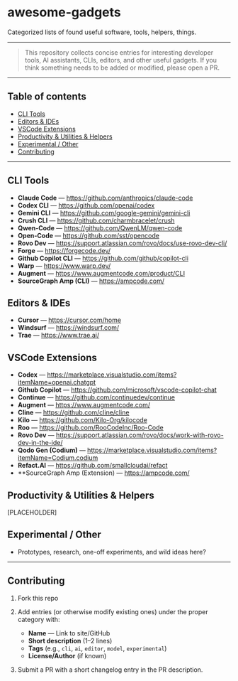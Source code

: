 # awesome-gadgets

Categorized lists of found useful software, tools, helpers, things.

---

> This repository collects concise entries for interesting developer tools, AI assistants, CLIs, editors, and other useful gadgets. If you think something needs to be added or modified, please open a PR.

---

## Table of contents

* [CLI Tools](#cli-tools)
* [Editors & IDEs](#editors--ides)
* [VSCode Extensions](#vscode-extensions)
* [Productivity & Utilities & Helpers](#productivity--utilities--helpers)
* [Experimental / Other](#experimental--other)
* [Contributing](#contributing)

---

## CLI Tools

* **Claude Code** — https://github.com/anthropics/claude-code
* **Codex CLI** — https://github.com/openai/codex
* **Gemini CLI** — https://github.com/google-gemini/gemini-cli
* **Crush CLI** — https://github.com/charmbracelet/crush
* **Qwen-Code** — https://github.com/QwenLM/qwen-code
* **Open-Code** — https://github.com/sst/opencode
* **Rovo Dev** — https://support.atlassian.com/rovo/docs/use-rovo-dev-cli/
* **Forge** — https://forgecode.dev/
* **Github Copilot CLI** — https://github.com/github/copilot-cli
* **Warp** — https://www.warp.dev/
* **Augment** — https://www.augmentcode.com/product/CLI
* **SourceGraph Amp (CLI)** — https://ampcode.com/

## Editors & IDEs

* **Cursor** — https://cursor.com/home
* **Windsurf** — https://windsurf.com/
* **Trae** — https://www.trae.ai/

## VSCode Extensions

* **Codex** — https://marketplace.visualstudio.com/items?itemName=openai.chatgpt
* **Github Copilot** — https://github.com/microsoft/vscode-copilot-chat
* **Continue** — https://github.com/continuedev/continue
* **Augment** — https://www.augmentcode.com/
* **Cline** — https://github.com/cline/cline
* **Kilo** — https://github.com/Kilo-Org/kilocode
* **Roo** — https://github.com/RooCodeInc/Roo-Code
* **Rovo Dev** — https://support.atlassian.com/rovo/docs/work-with-rovo-dev-in-the-ide/
* **Qodo Gen (Codium)** — https://marketplace.visualstudio.com/items?itemName=Codium.codium
* **Refact.AI** — https://github.com/smallcloudai/refact
* **SourceGraph Amp (Extension) — https://ampcode.com/

## Productivity & Utilities & Helpers

[PLACEHOLDER]

## Experimental / Other

* Prototypes, research, one-off experiments, and wild ideas here?

---

## Contributing

1. Fork this repo
2. Add entries (or otherwise modify existing ones) under the proper category with:

   * **Name** — Link to site/GitHub
   * **Short description** (1–2 lines)
   * **Tags** (e.g., `cli`, `ai`, `editor`, `model`, `experimental`)
   * **License/Author** (if known)
3. Submit a PR with a short changelog entry in the PR description.

